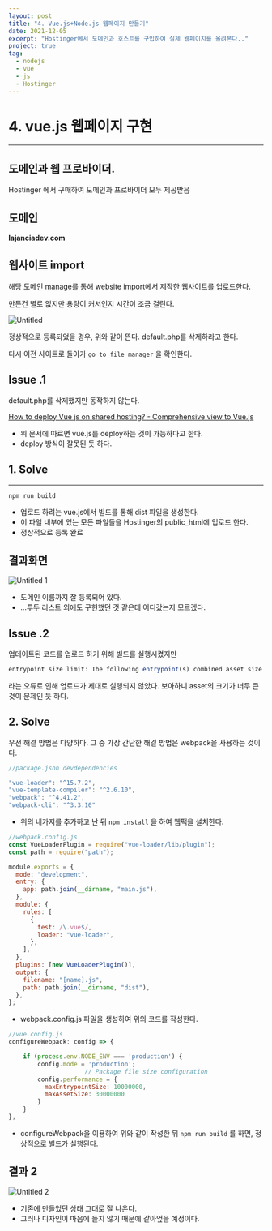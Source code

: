 ```yaml
---
layout: post
title: "4. Vue.js+Node.js 웹페이지 만들기"
date: 2021-12-05
excerpt: "Hostinger에서 도메인과 호스트를 구입하여 실제 웹페이지를 올려본다.."
project: true
tag:
  - nodejs
  - vue
  - js
  - Hostinger
---
```


# 4. vue.js 웹페이지 구현

---

## 도메인과 웹 프로바이더.

Hostinger 에서 구매하여 도메인과 프로바이더 모두 제공받음

## 도메인

**lajanciadev.com**

## 웹사이트 import

해당 도메인 manage를 통해 website import에서 제작한 웹사이트를 업로드한다.

만든건 별로 없지만 용량이 커서인지 시간이 조금 걸린다.

![Untitled](https://user-images.githubusercontent.com/50996139/144742180-6d30a8f4-bb23-4a5d-ac32-6577b7fed046.png)


정상적으로 등록되었을 경우, 위와 같이 뜬다. default.php를 삭제하라고 한다.

다시 이전 사이트로 돌아가 `go to file manager` 을 확인한다.

## Issue .1

default.php를 삭제했지만 동작하지 않는다.

[How to deploy Vue js on shared hosting? - Comprehensive view to Vue.js](https://vue-view.com/how-to-deploy-vue-js-on-shared-hosting/)

- 위 문서에 따르면 vue.js를 deploy하는 것이 가능하다고 한다.
- deploy 방식이 잘못된 듯 하다.

## 1. Solve

---

```jsx
npm run build
```

- 업로드 하려는 vue.js에서 빌드를 통해 dist 파일을 생성한다.
- 이 파일 내부에 있는 모든 파일들을 Hostinger의 public_html에 업로드 한다.
- 정상적으로 등록 완료

## 결과화면
![Untitled 1](https://user-images.githubusercontent.com/50996139/144742206-763f2bc2-8458-4a91-beb3-b5ebac75a63a.png)



- 도메인 이름까지 잘 등록되어 있다.
- ...투두 리스트 외에도 구현했던 것 같은데 어디갔는지 모르겠다.

## Issue .2

업데이트된 코드를 업로드 하기 위해 빌드를 실행시켰지만

```jsx
entrypoint size limit: The following entrypoint(s) combined asset size exceeds the recommended limit (244 KiB). This can impact web performance.
```

라는 오류로 인해 업로드가 제대로 실행되지 않았다. 보아하니 asset의 크기가 너무 큰 것이 문제인 듯 하다.

## 2. Solve

우선 해결 방법은 다양하다. 그 중 가장 간단한 해결 방법은 webpack을 사용하는 것이다.

```jsx
//package.json devdependencies

"vue-loader": "^15.7.2",
"vue-template-compiler": "^2.6.10",
"webpack": "^4.41.2",
"webpack-cli": "^3.3.10"
```

- 위의 네가지를 추가하고 난 뒤 `npm install` 을 하여 웹팩을 설치한다.

```jsx
//webpack.config.js
const VueLoaderPlugin = require("vue-loader/lib/plugin");
const path = require("path");

module.exports = {
  mode: "development",
  entry: {
    app: path.join(__dirname, "main.js"),
  },
  module: {
    rules: [
      {
        test: /\.vue$/,
        loader: "vue-loader",
      },
    ],
  },
  plugins: [new VueLoaderPlugin()],
  output: {
    filename: "[name].js",
    path: path.join(__dirname, "dist"),
  },
};
```

- webpack.config.js 파일을 생성하여 위의 코드를 작성한다.

```jsx
//vue.config.js
configureWebpack: config => {

    if (process.env.NODE_ENV === 'production') {
        config.mode = 'production';
                     // Package file size configuration
        config.performance = {
          maxEntrypointSize: 10000000,
          maxAssetSize: 30000000
        }
    }
},
```

- configureWebpack을 이용하여 위와 같이 작성한 뒤 `npm run build` 를 하면, 정상적으로 빌드가 실행된다.

## 결과 2
![Untitled 2](https://user-images.githubusercontent.com/50996139/144742217-116fbbe8-b827-40b1-a972-1cb0819515cb.png)


- 기존에 만들었던 상태 그대로 잘 나온다.
- 그러나 디자인이 마음에 들지 않기 때문에 갈아엎을 예정이다.
